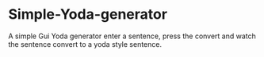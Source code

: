 # Simple-Yoda-generator
A simple Gui Yoda generator
enter a sentence, press the convert and watch the sentence convert to a yoda style sentence. 
